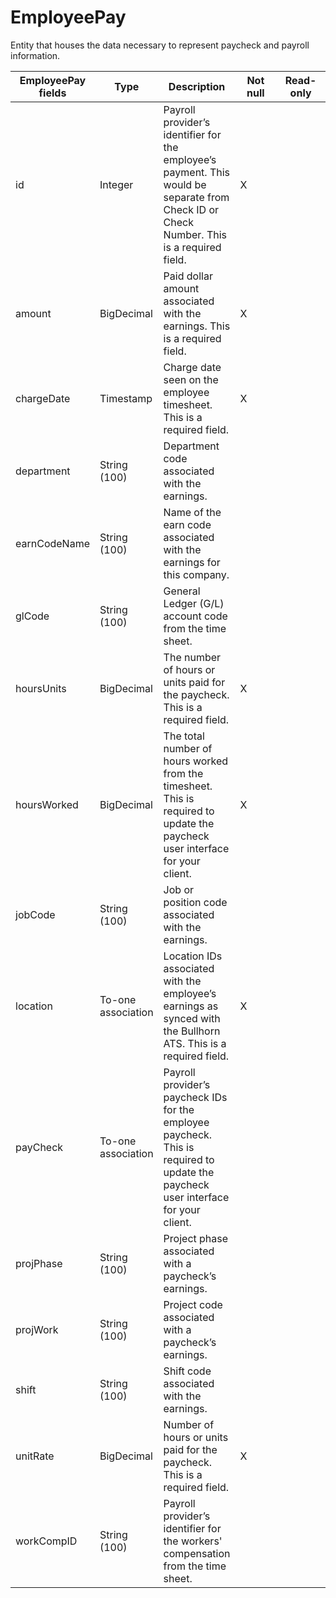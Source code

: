 # EmployeePay
Entity that houses the data necessary to represent paycheck and payroll information.


<table>
    <colgroup>
        <col width="20%" />
        <col width="20%" />
        <col width="20%" />
        <col width="20%" />
        <col width="20%" />
    </colgroup>
    <thead>
        <tr class="header">
            <th>EmployeePay fields</th>
            <th>Type</th>
            <th>Description</th>
            <th>Not null</th>
            <th>Read-only</th>
        </tr>
    </thead>
    <tbody>
        <tr class="even">
            <td>id</td>
            <td>Integer</td>
            <td>Payroll provider’s identifier for the employee’s payment. This would be separate from Check ID or Check Number. This is a required field.</td>
            <td>X</td>
            <td></td>
        </tr>
        <tr class="odd">
            <td>amount</td>
            <td>BigDecimal</td>
            <td>Paid dollar amount associated with the earnings. This is a required field.</td>
            <td>X</td>
            <td></td>
        </tr>
        <tr class="even">
            <td>chargeDate</td>
            <td>Timestamp</td>
            <td>Charge date seen on the employee timesheet. This is a required field.</td>
            <td>X</td>
            <td></td>
        </tr>
        <tr class="odd">
            <td>department</td>
            <td>String (100)</td>
            <td>Department code associated with the earnings.</td>
            <td></td>
            <td></td>
        </tr>
        <tr class="even">
            <td>earnCodeName</td>
            <td>String (100)</td>
            <td>Name of the earn code associated with the earnings for this company.</td>
            <td></td>
            <td></td>
        </tr>
        <tr class="odd">
            <td>glCode</td>
            <td>String (100)</td>
            <td>General Ledger (G/L) account code from the time sheet.</td>
            <td></td>
            <td></td>
        </tr>
        <tr class="even">
            <td>hoursUnits</td>
            <td>BigDecimal</td>
            <td>The number of hours or units paid for the paycheck. This is a required field.</td>
            <td>X</td>
            <td></td>
        </tr>
        <tr class="odd">
            <td>hoursWorked</td>
            <td>BigDecimal</td>
            <td>The total number of hours worked from the timesheet. This is required to update the paycheck user interface for your client.</td>
            <td>X</td>
            <td></td>
        </tr>
        <tr class="even">
            <td>jobCode</td>
            <td>String (100)</td>
            <td>Job or position code associated with the earnings.</td>
            <td></td>
            <td></td>
        </tr>
        <tr class="odd">
            <td>location</td>
            <td>To-one association</td>
            <td>Location IDs associated with the employee’s earnings as synced with the Bullhorn ATS. This is a required field.</td>
            <td>X</td>
            <td></td>
        </tr>
        <tr class="even">
            <td>payCheck</td>
            <td>To-one association</td>
            <td>Payroll provider’s paycheck IDs for the employee paycheck. This is required to update the paycheck user interface for your client.</td>
            <td></td>
            <td></td>
        </tr>
        <tr class="odd">
            <td>projPhase</td>
            <td>String (100)</td>
            <td>Project phase associated with a paycheck’s earnings.</td>
            <td></td>
            <td></td>
        </tr>
        <tr class="even">
            <td>projWork</td>
            <td>String (100)</td>
            <td>Project code associated with a paycheck’s earnings.</td>
            <td></td>
            <td></td>
        </tr>
        <tr class="odd">
            <td>shift</td>
            <td>String (100)</td>
            <td>Shift code associated with the earnings.</td>
            <td></td>
            <td></td>
        </tr>
        <tr class="even">
            <td>unitRate</td>
            <td>BigDecimal</td>
            <td>Number of hours or units paid for the paycheck. This is a required field.</td>
            <td>X</td>
            <td></td>
        </tr>
        <tr class="odd">
            <td>workCompID</td>
            <td>String (100)</td>
            <td>Payroll provider’s identifier for the workers' compensation from the time sheet.</td>
            <td></td>
            <td></td>
        </tr>
    </tbody>
</table>
